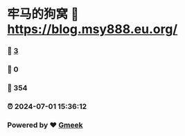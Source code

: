 # 牢马的狗窝 :link: https://blog.msy888.eu.org/ 
### :page_facing_up: [3](https://blog.msy888.eu.org//tag.html) 
### :speech_balloon: 0 
### :hibiscus: 354 
### :alarm_clock: 2024-07-01 15:36:12 
### Powered by :heart: [Gmeek](https://github.com/Meekdai/Gmeek)
